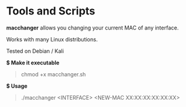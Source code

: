 # Tools and Scripts

__macchanger__ allows you changing your current MAC of any interface.
  
Works with many Linux distributions.
  
Tested on Debian / Kali
  
  
__$ Make it executable__
  
> chmod +x macchanger.sh
  
  
__$ Usage__
  
> ./macchanger \<INTERFACE> \<NEW-MAC XX:XX:XX:XX:XX:XX>  

